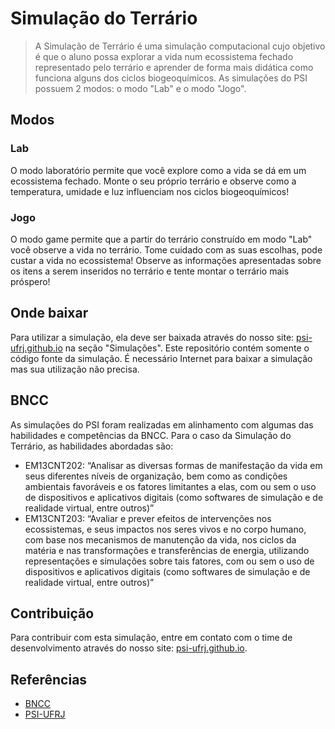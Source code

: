 # Simulação do Terrário

> A Simulação de Terrário é uma simulação computacional cujo objetivo é que o aluno possa explorar a vida num ecossistema fechado representado pelo terrário e aprender de forma mais didática como funciona alguns dos ciclos biogeoquímicos. As simulações do PSI possuem 2 modos: o modo "Lab" e o modo "Jogo".

## Modos
### Lab
O modo laboratório permite que você explore como a vida se dá em um ecossistema fechado. Monte o seu próprio terrário e observe como a temperatura, umidade e luz influenciam nos ciclos biogeoquímicos!

### Jogo
O modo game permite que a partir do terrário construído em modo "Lab" você observe a vida no terrário. Tome cuidado com as suas escolhas, pode custar a vida no ecossistema! Observe as informações apresentadas sobre os itens a serem inseridos no terrário e tente montar o terrário mais próspero!

## Onde baixar
Para utilizar a simulação, ela deve ser baixada através do nosso site: [psi-ufrj.github.io](psi-ufrj.github.io/) na seção "Simulações". Este repositório contém somente o código fonte da simulação. É necessário Internet para baixar a simulação mas sua utilização não precisa.

## BNCC
As simulações do PSI foram realizadas em alinhamento com algumas das habilidades e competências da BNCC. Para o caso da Simulação do Terrário, as habilidades abordadas são:
- EM13CNT202: “Analisar as diversas formas de manifestação da vida em seus diferentes níveis de organização, bem como as condições ambientais favoráveis e os fatores limitantes a elas, com ou sem o uso de dispositivos e aplicativos digitais (como softwares de simulação e de realidade virtual, entre outros)”
- EM13CNT203: “Avaliar e prever efeitos de intervenções nos ecossistemas, e seus impactos nos seres vivos e no corpo humano, com base nos mecanismos de manutenção da vida, nos ciclos da matéria e nas transformações e transferências de energia, utilizando representações e simulações sobre tais fatores, com ou sem o uso de dispositivos e aplicativos digitais (como softwares de simulação e de realidade virtual, entre outros)”

## Contribuição
Para contribuir com esta simulação, entre em contato com o time de desenvolvimento através do nosso site: [psi-ufrj.github.io](psi-ufrj.github.io/).

## Referências
- [BNCC](http://basenacionalcomum.mec.gov.br/images/BNCC_EI_EF_110518_versaofinal_site.pdf)
- [PSI-UFRJ](psi-ufrj.github.io/)
